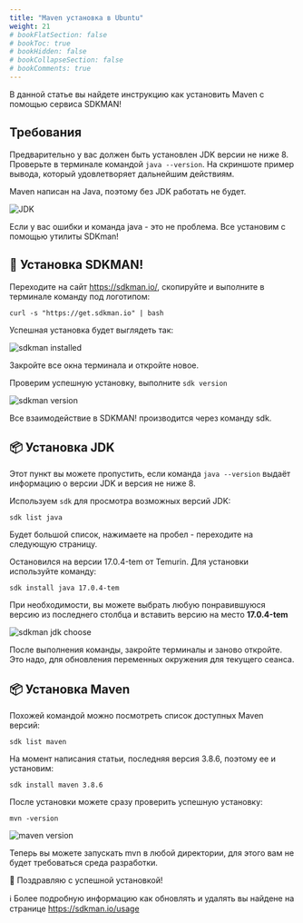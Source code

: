```yaml
---
title: "Maven установка в Ubuntu"
weight: 21
# bookFlatSection: false
# bookToc: true
# bookHidden: false
# bookCollapseSection: false
# bookComments: true
---
```


В данной статье вы найдете инструкцию как установить Maven с помощью
сервиса SDKMAN!

## Требования

Предварительно у вас должен быть установлен JDK версии не ниже 8. Проверьте в терминале
командой `java --version`. На скриншоте пример вывода,
который удовлетворяет дальнейшим действиям.

Maven написан на Java, поэтому без JDK работать не будет.

![JDK](java.jpg)

Если у вас ошибки и команда java - это
не проблема. Все установим с помощью утилиты SDKman!

## 🦸 Установка SDKMAN!

Переходите на сайт <https://sdkman.io/>, скопируйте и выполните в терминале
команду под логотипом:

`curl -s "https://get.sdkman.io" | bash`

Успешная установка будет выглядеть так:

![sdkman installed](sdk-installed.png)

Закройте все окна терминала и откройте новое.

Проверим успешную установку, выполните `sdk version`

![sdkman version](sdk-v.jpg)

Все взаимодействие в SDKMAN! производится через команду sdk.

## 📦 Установка JDK

Этот пункт вы можете пропустить, если команда `java --version`
выдаёт информацию о версии JDK и версия не ниже 8.

Используем `sdk` для просмотра возможных версий JDK:

`sdk list java`

Будет большой список, нажимаете на пробел - переходите на следующую страницу.

Остановился на версии 17.0.4-tem от Temurin. Для установки используйте команду:

`sdk install java 17.0.4-tem`

При необходимости, вы можете выбрать любую понравившуюся версию из последнего столбца
и вставить версию на место **17.0.4-tem**

![sdkman jdk choose](choose-jdk.jpg)

После выполнения команды, закройте терминалы и заново откройте. Это надо, для обновления
переменных окружения для текущего сеанса.

## 📦 Установка Maven

Похожей командой можно посмотреть список доступных Maven версий:

`sdk list maven`

На момент написания статьи, последняя версия 3.8.6, поэтому ее и установим:

`sdk install maven 3.8.6`

После установки можете сразу проверить успешную установку:

`mvn -version`

![maven version](maven.jpg)

Теперь вы можете запускать mvn в любой директории, для этого вам не будет требоваться
среда разработки.

🎉 Поздравляю с успешной установкой!

ℹ️ Более подробную информацию как обновлять и удалять вы найдене на странице <https://sdkman.io/usage>
